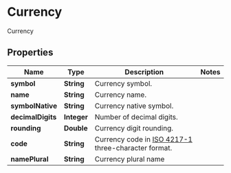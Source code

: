 

# Currency

Currency

## Properties

| Name | Type | Description | Notes |
|------------ | ------------- | ------------- | -------------|
|**symbol** | **String** | Currency symbol. |  |
|**name** | **String** | Currency name. |  |
|**symbolNative** | **String** | Currency native symbol. |  |
|**decimalDigits** | **Integer** | Number of decimal digits. |  |
|**rounding** | **Double** | Currency digit rounding. |  |
|**code** | **String** | Currency code in [ISO 4217-1](http://en.wikipedia.org/wiki/ISO_4217) three-character format. |  |
|**namePlural** | **String** | Currency plural name |  |



